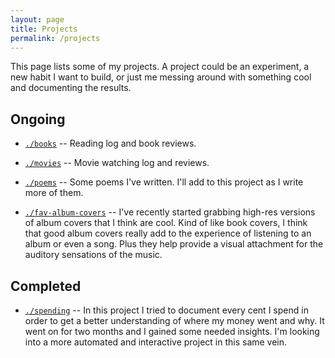 ```yaml
---
layout: page
title: Projects
permalink: /projects
---
```


This page lists some of my projects. A project could be an experiment, a new habit I want to build, or just me messing around with something cool and documenting the results.

## Ongoing

- [`./books`](/projects/books) --
  Reading log and book reviews.

- [`./movies`](/projects/movies) --
  Movie watching log and reviews.

- [`./poems`](/projects/poems) --
  Some poems I've written. I'll add to this project as I write more of them.

- [`./fav-album-covers`](/projects/fav-album-covers) --
  I've recently started grabbing high-res versions of album covers that I think are cool. Kind of like book covers, I think that good album covers really add to the experience of listening to an album or even a song. Plus they help provide a visual attachment for the auditory sensations of the music.

## Completed

- [`./spending`](/projects/spending) --
  In this project I tried to document every cent I spend in order to get a better understanding of where my money went and why. It went on for two months and I gained some needed insights. I'm looking into a more automated and interactive project in this same vein.
